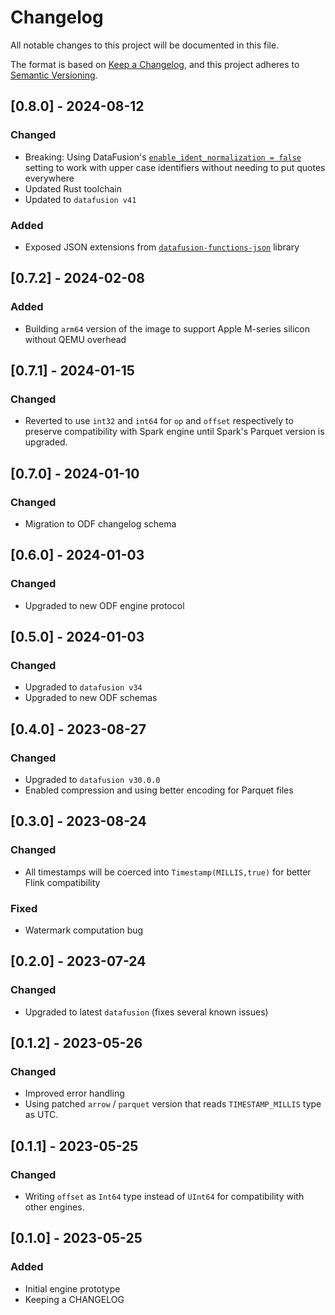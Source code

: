 # Changelog
All notable changes to this project will be documented in this file.

The format is based on [Keep a Changelog](https://keepachangelog.com/en/1.0.0/),
and this project adheres to [Semantic Versioning](https://semver.org/spec/v2.0.0.html).

## [0.8.0] - 2024-08-12
### Changed
- Breaking: Using DataFusion's [`enable_ident_normalization = false`](https://datafusion.apache.org/user-guide/configs.html) setting to work with upper case identifiers without needing to put quotes everywhere
- Updated Rust toolchain
- Updated to `datafusion v41`
### Added
- Exposed JSON extensions from [`datafusion-functions-json`](https://github.com/datafusion-contrib/datafusion-functions-json) library

## [0.7.2] - 2024-02-08
### Added
- Building `arm64` version of the image to support Apple M-series silicon without QEMU overhead 

## [0.7.1] - 2024-01-15
### Changed
- Reverted to use `int32` and `int64` for `op` and `offset` respectively to preserve compatibility with Spark engine until Spark's Parquet version is upgraded.

## [0.7.0] - 2024-01-10
### Changed
- Migration to ODF changelog schema

## [0.6.0] - 2024-01-03
### Changed
- Upgraded to new ODF engine protocol

## [0.5.0] - 2024-01-03
### Changed
- Upgraded to `datafusion v34`
- Upgraded to new ODF schemas

## [0.4.0] - 2023-08-27
### Changed
- Upgraded to `datafusion v30.0.0`
- Enabled compression and using better encoding for Parquet files

## [0.3.0] - 2023-08-24
### Changed
- All timestamps will be coerced into `Timestamp(MILLIS,true)` for better Flink compatibility
### Fixed
- Watermark computation bug

## [0.2.0] - 2023-07-24
### Changed
- Upgraded to latest `datafusion` (fixes several known issues)

## [0.1.2] - 2023-05-26
### Changed
- Improved error handling
- Using patched `arrow` / `parquet` version that reads `TIMESTAMP_MILLIS` type as UTC.

## [0.1.1] - 2023-05-25
### Changed
- Writing `offset` as `Int64` type instead of `UInt64` for compatibility with other engines.

## [0.1.0] - 2023-05-25
### Added
- Initial engine prototype
- Keeping a CHANGELOG
